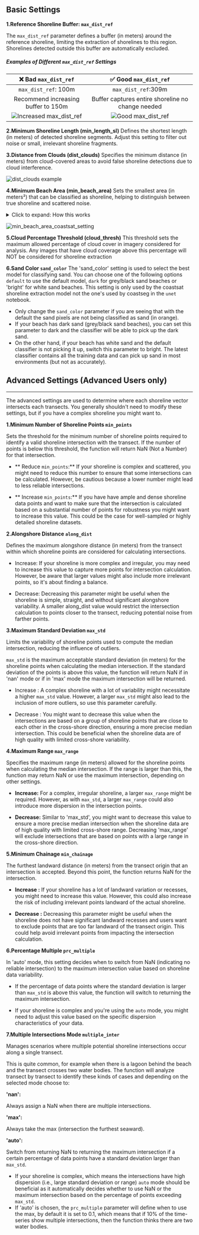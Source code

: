 ## Basic Settings

**1.Reference Shoreline Buffer: `max_dist_ref`**

The `max_dist_ref` parameter defines a buffer (in meters) around the reference shoreline, limiting the extraction of shorelines to this region. Shorelines detected outside this buffer are automatically excluded.

##### Examples of Different `max_dist_ref` Settings

|                                                  ❌ Bad `max_dist_ref`                                                  |                                               ✅ Good `max_dist_ref`                                               |
| :---------------------------------------------------------------------------------------------------------------------: | :----------------------------------------------------------------------------------------------------------------: |
|                                                  `max_dist_ref`: 100m                                                   |                                                `max_dist_ref`:309m                                                 |
|                                           Recommend increasing buffer to 150m                                           |                                 Buffer captures entire shoreline no change needed                                  |
| ![Increased max_dist_ref](https://github.com/Doodleverse/CoastSeg/assets/61564689/62fefaac-c0c9-40c3-89b8-e433e0555f52) | ![Good max_dist_ref](https://github.com/Doodleverse/CoastSeg/assets/61564689/3ccaf660-cb22-4530-bde0-58d6f6932fa3) |

**2.Minimum Shoreline Length (min_length_sl)**
Defines the shortest length (in meters) of detected shoreline segments. Adjust this setting to filter out noise or small, irrelevant shoreline fragments.

**3.Distance from Clouds (dist_clouds)**
Specifies the minimum distance (in meters) from cloud-covered areas to avoid false shoreline detections due to cloud interference.

![dist_clouds example](https://github.com/Doodleverse/CoastSeg/assets/61564689/9fe35a16-72b1-4414-bf1a-82898d103fba)

**4.Minimum Beach Area (min_beach_area)**
Sets the smallest area (in meters²) that can be classified as shoreline, helping to distinguish between true shoreline and scattered noise.

<details>
<summary>Click to expand: How this works</summary>

During the image classification, some features (for example, building roofs) may be incorrectly labelled as sand. To correct this, all the objects classified as sand containing less than a certain number of connected pixels are removed from the sand class. The default value is 4500 m^2, which corresponds to 20 connected pixels of 15 m^2. If you are looking at a very small beach (<20 connected pixels on the images), try decreasing the value of this parameter.

</details>

![min_beach_area_coastsat_setting](https://github.com/Doodleverse/CoastSeg/assets/61564689/88f6bc9d-9ee9-42ce-98e3-e4693e8046d4)

**5.Cloud Percentage Threshold (cloud_thresh)**
This threshold sets the maximum allowed percentage of cloud cover in imagery considered for analysis. Any images that have cloud coverage above this percentage will NOT be considered for shoreline extraction

**6.Sand Color `sand_color`**
The 'sand_color' setting is used to select the best model for classifying sand. You can choose one of the following options `default` to use the default model, `dark` for grey/black sand beaches or 'bright' for white sand beaches. This setting is only used by the coastsat shoreline extraction model not the one's used by coastseg in the `unet` notebook.

- Only change the `sand_color` parameter if you are seeing that with the default the sand pixels are not being classified as sand (in orange).
- If your beach has dark sand (grey/black sand beaches), you can set this parameter to dark and the classifier will be able to pick up the dark sand.
- On the other hand, if your beach has white sand and the default classifier is not picking it up, switch this parameter to bright. The latest classifier contains all the training data and can pick up sand in most environments (but not as accurately).

## Advanced Settings (Advanced Users only)

---

The advanced settings are used to determine where each shoreline vector intersects each transects. You generally shouldn't need to modify these settings, but if you have a complex shoreline you might want to.

**1.Minimum Number of Shoreline Points `min_points`**

Sets the threshold for the minimum number of shoreline points required to identify a valid shoreline intersection with the transect. If the number of points is below this threshold, the function will return NaN (Not a Number) for that intersection.

- ** Reduce `min_points`:** If your shoreline is complex and scattered, you might need to reduce this number to ensure that some intersections can be calculated. However, be cautious because a lower number might lead to less reliable intersections.

- ** Increase `min_points`:** If you have have ample and dense shoreline data points and want to make sure that the intersection is calculated based on a substantial number of points for robustness you might want to increase this value. This could be the case for well-sampled or highly detailed shoreline datasets.

**2.Alongshore Distance `along_dist`**

Defines the maximum alongshore distance (in meters) from the transect within which shoreline points are considered for calculating intersections.

- Increase: If your shoreline is more complex and irregular, you may need to increase this value to capture more points for intersection calculation. However, be aware that larger values might also include more irrelevant points, so it's about finding a balance.

- Decrease: Decreasing this parameter might be useful when the shoreline is simple, straight, and without significant alongshore variability. A smaller along_dist value would restrict the intersection calculation to points closer to the transect, reducing potential noise from farther points.

**3.Maximum Standard Deviation `max_std`**

Limits the variability of shoreline points used to compute the median intersection, reducing the influence of outliers.

`max_std` is the maximum acceptable standard deviation (in meters) for the shoreline points when calculating the median intersection. If the standard deviation of the points is above this value, the function will return NaN if in 'nan' mode or if in 'max' mode the maximum intersection will be returned.

- Increase : A complex shoreline with a lot of variability might necessitate a higher `max_std` value. However, a larger `max_std` might also lead to the inclusion of more outliers, so use this parameter carefully.

- Decrease : You might want to decrease this value when the intersections are based on a group of shoreline points that are close to each other in the cross-shore direction, ensuring a more precise median intersection. This could be beneficial when the shoreline data are of high quality with limited cross-shore variability.

**4.Maximum Range `max_range`**

Specifies the maximum range (in meters) allowed for the shoreline points when calculating the median intersection. If the range is larger than this, the function may return NaN or use the maximum intersection, depending on other settings.

- **Increase:** For a complex, irregular shoreline, a larger `max_range` might be required. However, as with `max_std`, a larger `max_range` could also introduce more dispersion in the intersection points.

- **Decrease:** Similar to 'max_std', you might want to decrease this value to ensure a more precise median intersection when the shoreline data are of high quality with limited cross-shore range. Decreasing 'max_range' will exclude intersections that are based on points with a large range in the cross-shore direction.

**5.Minimum Chainage `min_chainage`**

The furthest landward distance (in meters) from the transect origin that an intersection is accepted. Beyond this point, the function returns NaN for the intersection.

- **Increase :** If your shoreline has a lot of landward variation or recesses, you might need to increase this value. However, this could also increase the risk of including irrelevant points landward of the actual shoreline.

- **Decrease :** Decreasing this parameter might be useful when the shoreline does not have significant landward recesses and users want to exclude points that are too far landward of the transect origin. This could help avoid irrelevant points from impacting the intersection calculation.

**6.Percentage Multiple `prc_multiple`**

In 'auto' mode, this setting decides when to switch from NaN (indicating no reliable intersection) to the maximum intersection value based on shoreline data variability.

- If the percentage of data points where the standard deviation is larger than `max_std` is above this value, the function will switch to returning the maximum intersection.

- If your shoreline is complex and you're using the `auto` mode, you might need to adjust this value based on the specific dispersion characteristics of your data.

**7.Multiple Intersections Mode `multiple_inter`**

Manages scenarios where multiple potential shoreline intersections occur along a single transect.

This is quite common, for example when there is a lagoon behind the beach and the transect crosses two water bodies. The function will analyze transect by transect to identify these kinds of cases and depending on the selected mode choose to:

**'nan':**

Always assign a NaN when there are multiple intersections.

**'max':**

Always take the max (intersection the furthest seaward).

**'auto':**

Switch from returning NaN to returning the maximum intersection if a certain percentage of data points have a standard deviation larger than `max_std`.

- If your shoreline is complex, which means the intersections have high dispersion (i.e., large standard deviation or range) `auto` mode should be beneficial as it automatically decides whether to use NaN or the maximum intersection based on the percentage of points exceeding `max_std`.
- If 'auto' is chosen, the `prc_multiple` parameter will define when to use the max, by default it is set to 0.1, which means that if 10% of the time-series show multiple intersections, then the function thinks there are two water bodies.
